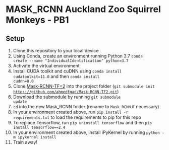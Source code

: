 # MASK_RCNN Auckland Zoo Squirrel Monkeys - PB1

## Setup

1. Clone this repository to your local device
2. Using Conda, create an environment running Python 3.7 <code>conda create --name "IndividualIdentification" python=3.7</code> 
3. Activate the virtual environment
4. Install CUDA toolkit and cuDNN using <code>conda install cudatoolkit=11.0</code> and then <code>conda install cudnn=8.0</code>
4. Clone [Mask-RCNN-TF=2](https://github.com/ahmedfgad/Mask-RCNN-TF2) into the project folder (<code>git submodule init https://github.com/ahmedfgad/Mask-RCNN-TF2.git</code>)
5. Download the submodule by running <code>git submodule update</code>
6. <code>cd</code> into the new Mask_RCNN folder (rename to <code>Mask_RCNN</code> if necessary) 
7. In your environment created above, run <code>pip install -r requirements.txt</code> to load the requirements to pip for this repo
8. To replace Tensorflow, run <code>pip uninstall tensorflow</code> and then <code>pip install tensorflow==2.4</code>
8. In your environment created above, install iPyKernel by running <code>python -m ipykernel install</code>
9. Train away!